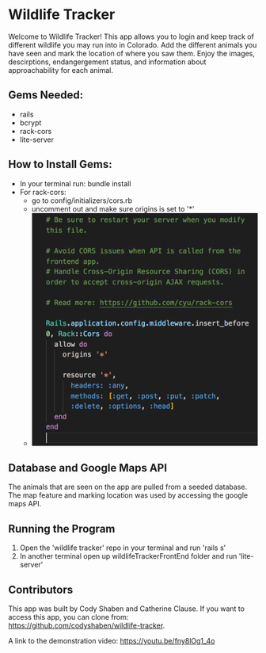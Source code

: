 # Wildlife Tracker

Welcome to Wildlife Tracker! This app allows you to login and keep track of different wildlife you may run into in Colorado. Add the different animals you have seen and mark the location of where you saw them. Enjoy the images, descirptions, endangergement status, and information about approachability for each animal. 

## Gems Needed: 
- rails
- bcrypt
- rack-cors 
- lite-server

## How to Install Gems: 
- In your terminal run: bundle install
- For rack-cors: 
    - go to config/initializers/cors.rb
    - uncomment out and make sure origins is set    to '*'
    - ![example of cors.rb file](cors-screenshot.png)

## Database and Google Maps API
The animals that are seen on the app are pulled from a seeded database. The map feature and marking location was used by accessing the google maps API. 


## Running the Program
1. Open the 'wildlife tracker' repo in your terminal and run 'rails s' 
2. In another terminal open up wildlifeTrackerFrontEnd folder and run 'lite-server'

## Contributors
This app was built by Cody Shaben and Catherine Clause. If you want to access this app, you can clone from: https://github.com/codyshaben/wildlife-tracker. 

A link to the demonstration video: https://youtu.be/fny8lOg1_4o 


    
